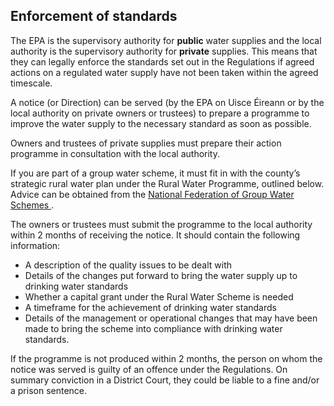 ##  Enforcement of standards

The EPA is the supervisory authority for **public** water supplies and the
local authority is the supervisory authority for **private** supplies. This
means that they can legally enforce the standards set out in the Regulations
if agreed actions on a regulated water supply have not been taken within the
agreed timescale.

A notice (or Direction) can be served (by the EPA on Uisce Éireann or by the
local authority on private owners or trustees) to prepare a programme to
improve the water supply to the necessary standard as soon as possible.

Owners and trustees of private supplies must prepare their action programme in
consultation with the local authority.

If you are part of a group water scheme, it must fit in with the county’s
strategic rural water plan under the Rural Water Programme, outlined below.
Advice can be obtained from the [ National Federation of Group Water Schemes
](http://www.nfgws.ie/Home) .

The owners or trustees must submit the programme to the local authority within
2 months of receiving the notice. It should contain the following information:

  * A description of the quality issues to be dealt with 
  * Details of the changes put forward to bring the water supply up to drinking water standards 
  * Whether a capital grant under the Rural Water Scheme is needed 
  * A timeframe for the achievement of drinking water standards 
  * Details of the management or operational changes that may have been made to bring the scheme into compliance with drinking water standards. 

If the programme is not produced within 2 months, the person on whom the
notice was served is guilty of an offence under the Regulations. On summary
conviction in a District Court, they could be liable to a fine and/or a prison
sentence.
